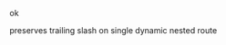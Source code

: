 <!-- 91da48567230de6416c139f2f9f6869e -->
<!--
/{path}/{id}/
-->

ok

preserves trailing slash on single dynamic nested route
